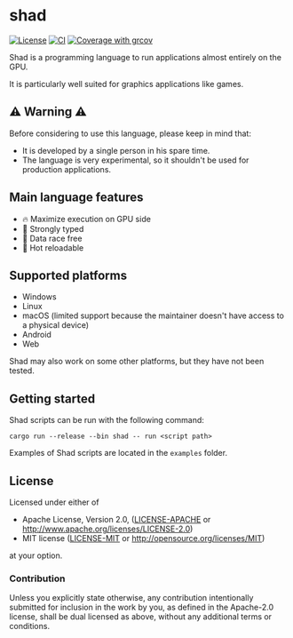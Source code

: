 # shad

[![License](https://img.shields.io/badge/license-MIT%2FApache-blue.svg)](https://github.com/Nicolas-Ferre/shad#license)
[![CI](https://github.com/Nicolas-Ferre/shad/actions/workflows/ci.yml/badge.svg)](https://github.com/Nicolas-Ferre/shad/actions/workflows/ci.yml)
[![Coverage with grcov](https://img.shields.io/codecov/c/gh/Nicolas-Ferre/shad)](https://app.codecov.io/gh/Nicolas-Ferre/shad)

Shad is a programming language to run applications almost entirely on the GPU.

It is particularly well suited for graphics applications like games.

## ⚠️ Warning ⚠️

Before considering to use this language, please keep in mind that:

- It is developed by a single person in his spare time.
- The language is very experimental, so it shouldn't be used for production applications.

## Main language features

- 🔥 Maximize execution on GPU side
- 💪 Strongly typed
- 🔀 Data race free
- 🔄 Hot reloadable

## Supported platforms

- Windows
- Linux
- macOS (limited support because the maintainer doesn't have access to a physical device)
- Android
- Web

Shad may also work on some other platforms, but they have not been tested.

## Getting started

Shad scripts can be run with the following command:

```shell
cargo run --release --bin shad -- run <script path>
```

Examples of Shad scripts are located in the `examples` folder.

## License

Licensed under either of

* Apache License, Version 2.0, ([LICENSE-APACHE](LICENSE-APACHE)
  or http://www.apache.org/licenses/LICENSE-2.0)
* MIT license ([LICENSE-MIT](LICENSE-MIT) or http://opensource.org/licenses/MIT)

at your option.

### Contribution

Unless you explicitly state otherwise, any contribution intentionally submitted for inclusion in the
work by you, as
defined in the Apache-2.0 license, shall be dual licensed as above, without any additional terms or
conditions.
